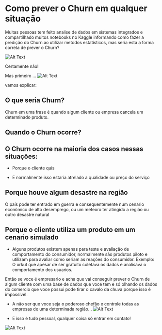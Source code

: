 # Como prever o Churn em qualquer situação

Muitas pessoas tem feito analise de dados em sistemas integrados e compartilhado muitos notebooks no Kaggle informando como fazer a predição do Churn ao utilizar metodos estatísticos, mas seria esta a forma correta de prever o Churn?

![Alt Text](https://media2.giphy.com/media/Yycc82XEuWDaLLi2GV/giphy.gif)

Certamente não!

Mas primeiro …
![Alt Text](https://2.bp.blogspot.com/-LUbTcB23dZ8/UHiAhJcT3UI/AAAAAAAABBw/W3rIdfhgdeI/s1600/tumblr_ma5etb3nWU1r9wkfwo8_250.gif)

vamos explicar:

## O que seria Churn?

Churn em uma frase é quando algum cliente ou empresa cancela um determinado produto.

## Quando o Churn ocorre?

## O Churn ocorre na maioria dos casos nessas situações:

 - Porque o cliente quis

 - E normalmente isso estaria atrelado a qualidade ou preço do serviço

## Porque houve algum desastre na região

  O país pode ter entrado em guerra e consequentemente num cenario econômico de alto desemprego, ou um meteoro ter atingido a região ou outro desastre natural

## Porque o cliente utiliza um produto em um cenario simulado

 - Alguns produtos existem apenas para teste e avaliação de comportamento do consumidor, normalmente são produtos piloto e utilizam para avaliar como seriam as reações do consumidor.
    Exemplo: O orkut que apesar de ser gratuito coletava os dados e analisava o comportamento dos usuarios.

Então se voce é empresario e acha que vai conseguir prever o Churn de algum cliente com uma base de dados que voce tem e só olhando os dados do comercio que voce possui pode tirar o cavalo da chuva porque isso é impossivel.

 - A não ser que voce seja o poderoso chefão e controle todas as empresas de uma determinada região…
![Alt Text](https://media3.giphy.com/media/z9EaObbaU7pS4zFl6d/giphy.gif?cid=790b76111013def52238af87a7c23d0f6dea9ad7de0e86f6&rid=giphy.gif)

- E isso é tudo pessoal, qualquer coisa só entrar em contato!

![Alt Text](https://64.media.tumblr.com/f5436f265630043b4163b3b796436229/tumblr_nerv5zwzCr1sgl0ajo1_500.gifv)



